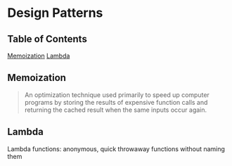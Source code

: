 # Design Patterns

## Table of Contents
[Memoization](#memoization)
[Lambda](#lambda)

## Memoization
> An optimization technique used primarily to speed up computer programs by storing the results of expensive function calls and returning the cached result when the same inputs occur again.

## Lambda
Lambda functions: anonymous, quick throwaway functions without naming them